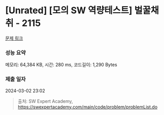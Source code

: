# [Unrated] [모의 SW 역량테스트] 벌꿀채취 - 2115 

[문제 링크](https://swexpertacademy.com/main/code/problem/problemDetail.do?contestProbId=AV5V4A46AdIDFAWu) 

### 성능 요약

메모리: 64,384 KB, 시간: 280 ms, 코드길이: 1,290 Bytes

### 제출 일자

2024-03-02 23:02



> 출처: SW Expert Academy, https://swexpertacademy.com/main/code/problem/problemList.do